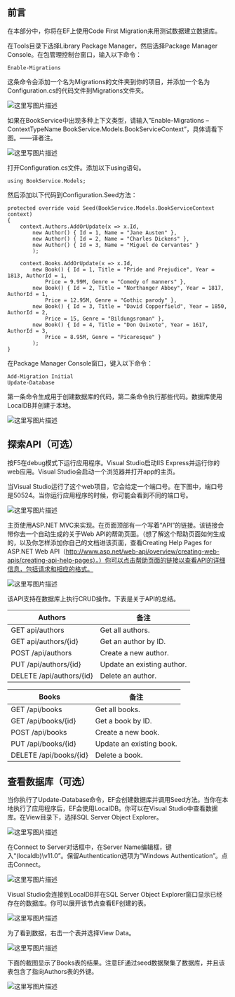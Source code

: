 **前言**
--

在本部分中，你将在EF上使用Code First Migration来用测试数据建立数据库。

在Tools目录下选择Library Package Manager，然后选择Package Manager Console。在包管理控制台窗口，输入以下命令：

```
Enable-Migrations
```
这条命令会添加一个名为Migrations的文件夹到你的项目，并添加一个名为Configuration.cs的代码文件到Migrations文件夹。

![这里写图片描述](http://img.blog.csdn.net/20160226171747887)

如果在BookService中出现多种上下文类型，请输入”Enable-Migrations –ContextTypeName BookService.Models.BookServiceContext”，具体请看下图。——译者注。

![这里写图片描述](http://img.blog.csdn.net/20160226171814918)

打开Configuration.cs文件。添加以下using语句。

```
using BookService.Models;
```
然后添加以下代码到Configuration.Seed方法：

```
protected override void Seed(BookService.Models.BookServiceContext context)
{
    context.Authors.AddOrUpdate(x => x.Id,
        new Author() { Id = 1, Name = "Jane Austen" },
        new Author() { Id = 2, Name = "Charles Dickens" },
        new Author() { Id = 3, Name = "Miguel de Cervantes" }
        );

    context.Books.AddOrUpdate(x => x.Id,
        new Book() { Id = 1, Title = "Pride and Prejudice", Year = 1813, AuthorId = 1, 
            Price = 9.99M, Genre = "Comedy of manners" },
        new Book() { Id = 2, Title = "Northanger Abbey", Year = 1817, AuthorId = 1, 
            Price = 12.95M, Genre = "Gothic parody" },
        new Book() { Id = 3, Title = "David Copperfield", Year = 1850, AuthorId = 2, 
            Price = 15, Genre = "Bildungsroman" },
        new Book() { Id = 4, Title = "Don Quixote", Year = 1617, AuthorId = 3, 
            Price = 8.95M, Genre = "Picaresque" }
        );
}

```
在Package Manager Console窗口，键入以下命令：

```
Add-Migration Initial
Update-Database

```
第一条命令生成用于创建数据库的代码，第二条命令执行那些代码。数据库使用LocalDB并创建于本地。

![这里写图片描述](http://img.blog.csdn.net/20160226171904419)

**探索API（可选）**
---------

按F5在debug模式下运行应用程序。Visual Studio启动IIS Express并运行你的web应用。Visual Studio会启动一个浏览器并打开app的主页。

当Visual Studio运行了这个web项目，它会给定一个端口号。在下图中，端口号是50524。当你运行应用程序的时候，你可能会看到不同的端口号。

![这里写图片描述](http://img.blog.csdn.net/20160226171940733)

主页使用ASP.NET MVC来实现。在页面顶部有一个写着“API”的链接。该链接会带你去一个自动生成的关于Web API的帮助页面。（想了解这个帮助页面如何生成的，以及你怎样添加你自己的文档进该页面，查看Creating Help Pages for ASP.NET Web API（http://www.asp.net/web-api/overview/creating-web-apis/creating-api-help-pages）。）你可以点击帮助页面的链接以查看API的详细信息，包括请求和相应的格式。

![这里写图片描述](http://img.blog.csdn.net/20160226172011294)

该API支持在数据库上执行CRUD操作。下表是关于API的总结。


Authors| 备注
-|-
GET api/authors|	Get all authors.
GET api/authors/{id}	|Get an author by ID.
POST /api/authors	|Create a new author.
PUT /api/authors/{id}	|Update an existing author.
DELETE /api/authors/{id}	|Delete an author.

Books|备注
-|-
GET /api/books|	Get all books.
GET /api/books/{id}	|Get a book by ID.
POST /api/books	|Create a new book.
PUT /api/books/{id}	|Update an existing book.
DELETE /api/books/{id}|	Delete a book.

**查看数据库（可选）**
---------
当你执行了Update-Database命令，EF会创建数据库并调用Seed方法。当你在本地执行了应用程序后，EF会使用LocalDB。你可以在Visual Studio中查看数据库。在View目录下，选择SQL Server Object Explorer。

![这里写图片描述](http://img.blog.csdn.net/20160226172153845)

在Connect to Server对话框中，在Server Name编辑框，键入“(localdb)\v11.0”。保留Authentication选项为”Windows Authentication”。点击Connect。

![这里写图片描述](http://img.blog.csdn.net/20160226172212404)

Visual Studio会连接到LocalDB并在SQL Server Object Explorer窗口显示已经存在的数据库。你可以展开该节点查看EF创建的表。

![这里写图片描述](http://img.blog.csdn.net/20160226172308733)

为了看到数据，右击一个表并选择View Data。

![这里写图片描述](http://img.blog.csdn.net/20160226172330967)

下面的截图显示了Books表的结果。注意EF通过seed数据聚集了数据库，并且该表包含了指向Authors表的外键。

![这里写图片描述](http://img.blog.csdn.net/20160226172346488)
















